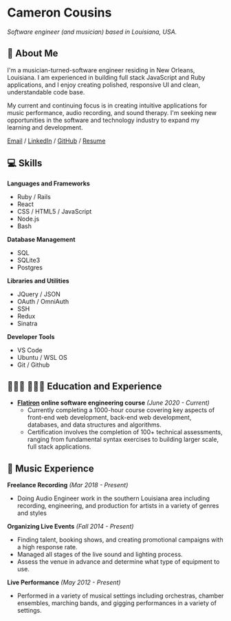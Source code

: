# Cameron Cousins

_Software engineer (and musician) based in Louisiana, USA._

## 💬 About Me

 I'm a musician-turned-software engineer residing in New Orleans, Louisiana. I am experienced in building full stack JavaScript and Ruby applications, and I enjoy creating polished, responsive UI and clean, understandable code base. 
 
My current and continuing focus is in creating intuitive applications for music performance, audio recording, and sound therapy. I'm seeking new opportunities in the software and technology industry to expand my learning and development. 

[Email](mailto:cameroncousins18@gmail.com) / [LinkedIn](https://www.linkedin.com/in/cameron-cousins-software-engineer/) / [GitHub](https://github.com/clone18476/) / [Resume](https://resume.creddle.io/resume/jk0czpkjwc1)
## 💻 Skills

**Languages and Frameworks** 
  - Ruby / Rails
  - React
  - CSS / HTML5 / JavaScript
  - Node.js
  - Bash
 
**Database Management** 
 - SQL 
 - SQLite3
 - Postgres
 
**Libraries and Utilities**
  - JQuery / JSON
  - OAuth / OmniAuth
  - SSH
  - Redux
  - Sinatra
  
**Developer Tools**
 - VS Code 
 - Ubuntu / WSL OS
 - Git / Github 

## 👩🏼‍🎓 👩🏼‍💻 Education and Experience

 - **[Flatiron](https://www.flatironschool.com/) online software engineering course** _(June 2020 - Current)_
     - Currently completing a 1000-hour course covering key aspects of front-end web development, back-end web development, databases, and data structures and algorithms. 
    - Certification involves the completion of 100+ technical assessments, ranging from fundamental syntax exercises to building larger scale, full stack applications.  


##  🎼 Music Experience 
  
**Freelance Recording** _(Mar 2018 - Present)_ 
  - Doing Audio Engineer work in the southern Louisiana area including recording, engineering, and production for artists in a variety of genres and styles
 
**Organizing Live Events** _(Fall 2014 - Present)_ 
  - Finding talent, booking shows, and creating promotional campaigns with a high response rate.
  - Managed all stages of the live sound and lighting process.
  - Assess the venue in advance and determine what type of equipment to use.
 
**Live Performance** _(May 2012 - Present)_ 
  - Performed in a variety of musical settings including  orchestras, chamber ensembles, marching bands, and gigging performances in a variety of settings.

